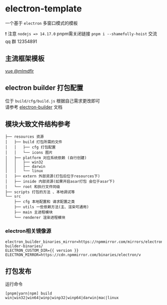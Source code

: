 # electron-template

一个基于 `electron` 多窗口模式的模板

❗ 注意 `nodejs => 14.17.0` pnpm需关闭链接 `pnpm i --shamefully-hoist`
交流 qq 群 12354891

## 主流框架模板

[vue @mlmdflr](https://github.com/mlmdflr/xps-electron-vue-template)

## electron builder 打包配置

位于 `build/cfg/build.js` 根据自己需求更改即可  
请参考 [electron-builder](https://www.electron.build/) 文档

## 模块大致文件结构参考

```
├── resources 资源
│   ├── build 打包所需的文件
│   │   ├── cfg 打包配置
│   │   └── icons 图片
│   ├── platform 对应系统依赖 (自行创建)
│   │   ├── win32
│   │   ├── darwin
│   │   └── linux
│   ├── extern 外部资源(打包后位于resources下)
│   ├── inside 内部资源(如果开启asar打包 会位于asar下)
│   └── root 和执行文件同级
├── scripts 打包的方法 、本地调试等
└── src
    ├── cfg 本地配置和 请求配置之类
    ├── utils 一些依赖方法(主、渲染可通用)
    ├── main 主进程模块
    └── renderer 渲染进程模块
```

### electron相关镜像源

```shell
electron_builder_binaries_mirror=https://npmmirror.com/mirrors/electron-builder-binaries/
ELECTRON_CUSTOM_DIR={{ version }}
ELECTRON_MIRROR=https://cdn.npmmirror.com/binaries/electron/v
```

## 打包发布

运行命令

```shell
[pnpm|yarn|npm] build win|win32|win64|winp|winp32|winp64|darwin|mac|linux
```
